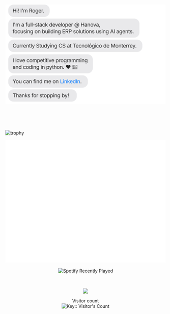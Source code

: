 [![](https://raw.githubusercontent.com/rogervdo/rogervdo/main/roger.svg)](https://www.linkedin.com/in/rogeliojesus/)

<br><br><br>

![trophy](https://trophygh.kolioaris.xyz/?username=rogervdo&theme=onedark&row=1)

<img src="https://raw.githubusercontent.com/rogervdo/rogervdo/main/github-metrics.svg"/>

<br>


<p align="center">
  <img src="https://spotify-recently-played-readme.vercel.app/api?user=fhkzgsbyaqst7vrxl356jnyap&count=1" alt="Spotify Recently Played" />
</p>

<br>

<p align="center"> 
  <img src="https://i.pinimg.com/736x/62/dd/b8/62ddb85b6c37738ea5b5085aa49d0353.jpg" width="200" align="center" />
</p>


<p align="center"> 
  Visitor count<br>
  <img src="https://profile-counter.deno.dev/rogervdo/count.svg" alt="Key:: Visitor's Count" />
</p>

